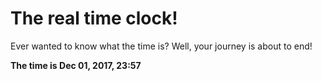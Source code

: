# The real time clock!

Ever wanted to know what the time is? Well, your journey is about to end!

**The time is Dec 01, 2017, 23:57**